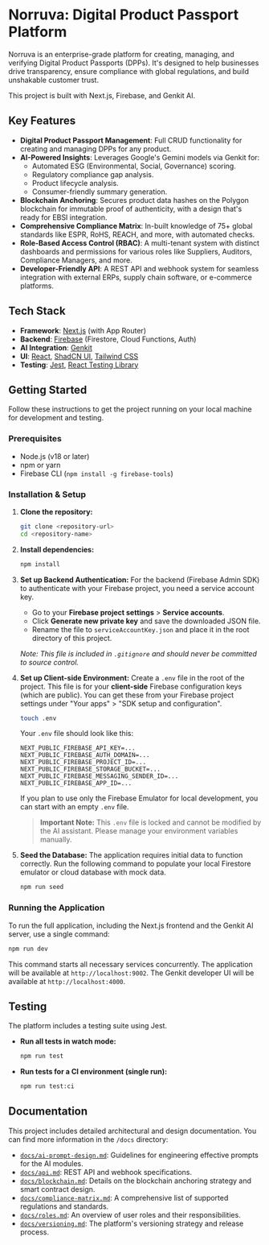 # Norruva: Digital Product Passport Platform

Norruva is an enterprise-grade platform for creating, managing, and verifying Digital Product Passports (DPPs). It's designed to help businesses drive transparency, ensure compliance with global regulations, and build unshakable customer trust.

This project is built with Next.js, Firebase, and Genkit AI.

## Key Features

-   **Digital Product Passport Management**: Full CRUD functionality for creating and managing DPPs for any product.
-   **AI-Powered Insights**: Leverages Google's Gemini models via Genkit for:
    -   Automated ESG (Environmental, Social, Governance) scoring.
    -   Regulatory compliance gap analysis.
    -   Product lifecycle analysis.
    -   Consumer-friendly summary generation.
-   **Blockchain Anchoring**: Secures product data hashes on the Polygon blockchain for immutable proof of authenticity, with a design that's ready for EBSI integration.
-   **Comprehensive Compliance Matrix**: In-built knowledge of 75+ global standards like ESPR, RoHS, REACH, and more, with automated checks.
-   **Role-Based Access Control (RBAC)**: A multi-tenant system with distinct dashboards and permissions for various roles like Suppliers, Auditors, Compliance Managers, and more.
-   **Developer-Friendly API**: A REST API and webhook system for seamless integration with external ERPs, supply chain software, or e-commerce platforms.

## Tech Stack

-   **Framework**: [Next.js](https://nextjs.org/) (with App Router)
-   **Backend**: [Firebase](https://firebase.google.com/) (Firestore, Cloud Functions, Auth)
-   **AI Integration**: [Genkit](https://firebase.google.com/docs/genkit)
-   **UI**: [React](https://reactjs.org/), [ShadCN UI](https://ui.shadcn.com/), [Tailwind CSS](https://tailwindcss.com/)
-   **Testing**: [Jest](https://jestjs.io/), [React Testing Library](https://testing-library.com/)

## Getting Started

Follow these instructions to get the project running on your local machine for development and testing.

### Prerequisites

-   Node.js (v18 or later)
-   npm or yarn
-   Firebase CLI (`npm install -g firebase-tools`)

### Installation & Setup

1.  **Clone the repository:**
    ```bash
    git clone <repository-url>
    cd <repository-name>
    ```

2.  **Install dependencies:**
    ```bash
    npm install
    ```

3.  **Set up Backend Authentication:**
    For the backend (Firebase Admin SDK) to authenticate with your Firebase project, you need a service account key.
    - Go to your **Firebase project settings** > **Service accounts**.
    - Click **Generate new private key** and save the downloaded JSON file.
    - Rename the file to `serviceAccountKey.json` and place it in the root directory of this project.
    
    _Note: This file is included in `.gitignore` and should never be committed to source control._

4.  **Set up Client-side Environment:**
    Create a `.env` file in the root of the project. This file is for your **client-side** Firebase configuration keys (which are public). You can get these from your Firebase project settings under "Your apps" > "SDK setup and configuration".
    ```bash
    touch .env
    ```
    Your `.env` file should look like this:
    ```env
    NEXT_PUBLIC_FIREBASE_API_KEY=...
    NEXT_PUBLIC_FIREBASE_AUTH_DOMAIN=...
    NEXT_PUBLIC_FIREBASE_PROJECT_ID=...
    NEXT_PUBLIC_FIREBASE_STORAGE_BUCKET=...
    NEXT_PUBLIC_FIREBASE_MESSAGING_SENDER_ID=...
    NEXT_PUBLIC_FIREBASE_APP_ID=...
    ```
    If you plan to use only the Firebase Emulator for local development, you can start with an empty `.env` file.
    
    > **Important Note:** This `.env` file is locked and cannot be modified by the AI assistant. Please manage your environment variables manually.

5.  **Seed the Database:**
    The application requires initial data to function correctly. Run the following command to populate your local Firestore emulator or cloud database with mock data.
    ```bash
    npm run seed
    ```

### Running the Application

To run the full application, including the Next.js frontend and the Genkit AI server, use a single command:

```bash
npm run dev
```

This command starts all necessary services concurrently. The application will be available at `http://localhost:9002`. The Genkit developer UI will be available at `http://localhost:4000`.

## Testing

The platform includes a testing suite using Jest.

-   **Run all tests in watch mode:**
    ```bash
    npm run test
    ```
-   **Run tests for a CI environment (single run):**
    ```bash
    npm run test:ci
    ```

## Documentation

This project includes detailed architectural and design documentation. You can find more information in the `/docs` directory:

-   [`docs/ai-prompt-design.md`](./docs/ai-prompt-design.md): Guidelines for engineering effective prompts for the AI modules.
-   [`docs/api.md`](./docs/api.md): REST API and webhook specifications.
-   [`docs/blockchain.md`](./docs/blockchain.md): Details on the blockchain anchoring strategy and smart contract design.
-   [`docs/compliance-matrix.md`](./docs/compliance-matrix.md): A comprehensive list of supported regulations and standards.
-   [`docs/roles.md`](./docs/roles.md): An overview of user roles and their responsibilities.
-   [`docs/versioning.md`](./docs/versioning.md): The platform's versioning strategy and release process.
